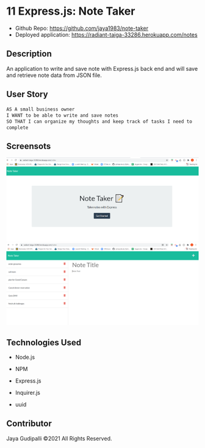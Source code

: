 # 11 Express.js: Note Taker

* Github Repo: https://github.com/jaya1983/note-taker
* Deployed application: https://radiant-taiga-33286.herokuapp.com/notes

## Description

An application to write and save note with Express.js back end and will save and retrieve note data from JSON file.
## User Story

```
AS A small business owner
I WANT to be able to write and save notes
SO THAT I can organize my thoughts and keep track of tasks I need to complete
```


## Screensots
![](./assets/images/Screenshot_2.PNG)
![](./assets/images/Screenshot_1.PNG)


## Technologies Used

* Node.js

* NPM

* Express.js

* Inquirer.js

* uuid

## Contributor
Jaya Gudipalli ©2021 All Rights Reserved.
